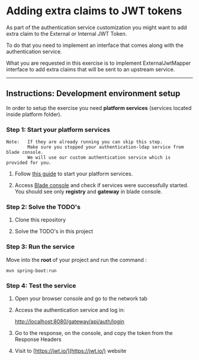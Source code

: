 # Adding extra claims to JWT tokens

As part of the authentication service customization you might want to add extra claim to the External or Internal JWT Token.

To do that you need to implement an interface that comes along with the authentication service.

What you are requested in this exercise is to implement ExternalJwtMapper interface to add extra claims that will be sent to an upstream service.

---

## Instructions: Development environment setup

In order to setup the exercise you need **platform services** (services located inside platform folder).

### Step 1: Start your platform services

	Note: 	If they are already running you can skip this step. 
			Make sure you stopped your authentication-ldap service from blade console.
			We will use our custom authentication service which is provided for you.

1. Follow [this guide](https://bitbucket.org/backbase/cxs-wc2-setup) to start your platform services.

2. Access [Blade console](http://localhost:8080) and check if services were successfully started. You should see only **registry** and **gateway** in blade console.

### Step 2: Solve the TODO's

1. Clone this repository

1. Solve the TODO's in this project

### Step 3: Run the service

Move into the **root** of your project and run the command :

	mvn spring-boot:run

### Step 4: Test the service

1. Open your browser console and go to the network tab

1. Access the authentication service and log in:

	[http://localhost:8080/gateway/api/auth/login](http://localhost:8080/gateway/api/auth/login)

1. Go to the response, on the console, and copy the token from the Response Headers

1. Visit to [https://jwt.io/](https://jwt.io/) website